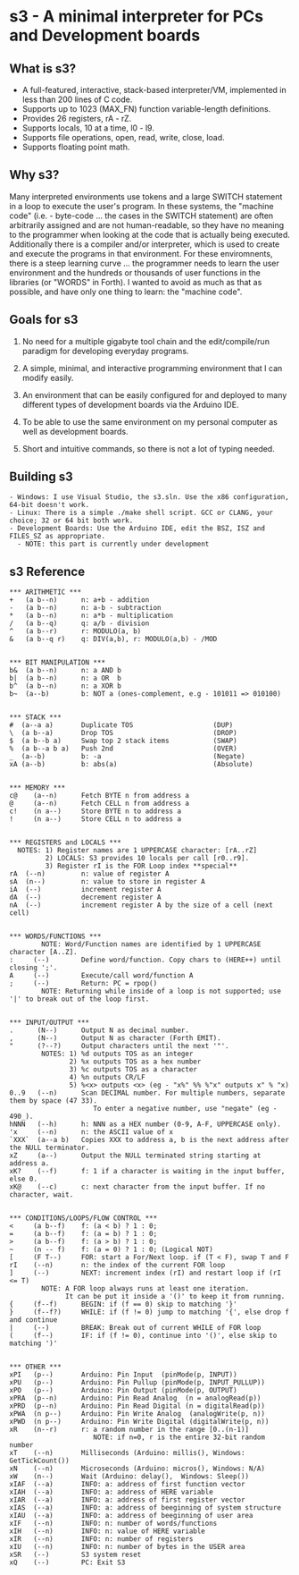 # s3 - A minimal interpreter for PCs and Development boards

## What is s3?
- A full-featured, interactive, stack-based interpreter/VM, implemented in less than 200 lines of C code.
- Supports up to 1023 (MAX_FN) function variable-length definitions.
- Provides 26 registers, rA - rZ.
- Supports locals, 10 at a time, l0 - l9.
- Supports file operations, open, read, write, close, load.
- Supports floating point math.

## Why s3?
Many interpreted environments use tokens and a large SWITCH statement in a loop to execute the user's program. In these systems, the "machine code" (i.e. - byte-code ... the cases in the SWITCH statement) are often arbitrarily assigned and are not human-readable, so they have no meaning to the programmer when looking at the code that is actually being executed. Additionally there is a compiler and/or interpreter, which is used to create and execute the programs in that environment. For these enviromnents, there is a steep learning curve ... the programmer needs to learn the user environment and the hundreds or thousands of user functions in the libraries (or "WORDS" in Forth). I wanted to avoid as much as that as possible, and have only one thing to learn: the "machine code".

## Goals for s3
1. No need for a multiple gigabyte tool chain and the edit/compile/run paradigm for developing everyday programs.

2. A simple, minimal, and interactive programming environment that I can modify easily.

3. An environment that can be easily configured for and deployed to many different types of development boards via the Arduino IDE.

4. To be able to use the same environment on my personal computer as well as development boards.

5. Short and intuitive commands, so there is not a lot of typing needed.

## Building s3
```
- Windows: I use Visual Studio, the s3.sln. Use the x86 configuration, 64-bit doesn't work.
- Linux: There is a simple ./make shell script. GCC or CLANG, your choice; 32 or 64 bit both work.
- Development Boards: Use the Arduino IDE, edit the BSZ, ISZ and FILES_SZ as appropriate.
  - NOTE: this part is currently under development
```

## s3 Reference
```
*** ARITHMETIC ***
+   (a b--n)      n: a+b - addition
-   (a b--n)      n: a-b - subtraction
*   (a b--n)      n: a*b - multiplication
/   (a b--q)      q: a/b - division
^   (a b--r)      r: MODULO(a, b)
&   (a b--q r)    q: DIV(a,b), r: MODULO(a,b) - /MOD


*** BIT MANIPULATION ***
b&  (a b--n)      n: a AND b
b|  (a b--n)      n: a OR  b
b^  (a b--n)      n: a XOR b
b~  (a--b)        b: NOT a (ones-complement, e.g - 101011 => 010100)


*** STACK ***
#  (a--a a)       Duplicate TOS                    (DUP)
\  (a b--a)       Drop TOS                         (DROP)
$  (a b--b a)     Swap top 2 stack items           (SWAP)
%  (a b--a b a)   Push 2nd                         (OVER)
_  (a--b)         b: -a                            (Negate)
xA (a--b)         b: abs(a)                        (Absolute)


*** MEMORY ***
c@    (a--n)      Fetch BYTE n from address a
@     (a--n)      Fetch CELL n from address a
c!    (n a--)     Store BYTE n to address a
!     (n a--)     Store CELL n to address a


*** REGISTERS and LOCALS ***
  NOTES: 1) Register names are 1 UPPERCASE character: [rA..rZ]
         2) LOCALS: S3 provides 10 locals per call [r0..r9].
         3) Register rI is the FOR Loop index **special**
rA  (--n)         n: value of register A
sA  (n--)         n: value to store in register A
iA  (--)          increment register A
dA  (--)          decrement register A
nA  (--)          increment register A by the size of a cell (next cell)


*** WORDS/FUNCTIONS ***
        NOTE: Word/Function names are identified by 1 UPPERCASE character [A..Z]. 
:     (--)        Define word/function. Copy chars to (HERE++) until closing ';'.
A     (--)        Execute/call word/function A
;     (--)        Return: PC = rpop()
        NOTE: Returning while inside of a loop is not supported; use '|' to break out of the loop first.


*** INPUT/OUTPUT ***
.      (N--)      Output N as decimal number.
,      (N--)      Output N as character (Forth EMIT).
"      (?--?)     Output characters until the next '"'.
        NOTES: 1) %d outputs TOS as an integer
               2) %x outputs TOS as a hex number
               3) %c outputs TOS as a character
               4) %n outputs CR/LF
               5) %<x> outputs <x> (eg - "x%" %% %"x" outputs x" % "x)
0..9   (--n)      Scan DECIMAL number. For multiple numbers, separate them by space (47 33).
                     To enter a negative number, use "negate" (eg - 490_).
hNNN   (--h)      h: NNN as a HEX number (0-9, A-F, UPPERCASE only).
'x     (--n)      n: the ASCII value of x
`XXX`  (a--a b)   Copies XXX to address a, b is the next address after the NULL terminator.
xZ     (a--)      Output the NULL terminated string starting at address a.
xK?    (--f)      f: 1 if a character is waiting in the input buffer, else 0.
xK@    (--c)      c: next character from the input buffer. If no character, wait.


*** CONDITIONS/LOOPS/FLOW CONTROL ***
<     (a b--f)    f: (a < b) ? 1 : 0;
=     (a b--f)    f: (a = b) ? 1 : 0;
>     (a b--f)    f: (a > b) ? 1 : 0;
~     (n -- f)    f: (a = 0) ? 1 : 0; (Logical NOT)
[     (F T--)     FOR: start a For/Next loop. if (T < F), swap T and F
rI    (--n)       n: the index of the current FOR loop
]     (--)        NEXT: increment index (rI) and restart loop if (rI <= T)
        NOTE: A FOR loop always runs at least one iteration.
              It can be put it inside a '()' to keep it from running.
{     (f--f)      BEGIN: if (f == 0) skip to matching '}'
}     (f--f?)     WHILE: if (f != 0) jump to matching '{', else drop f and continue
|     (--)        BREAK: Break out of current WHILE of FOR loop
(     (f--)       IF: if (f != 0), continue into '()', else skip to matching ')'


*** OTHER ***
xPI   (p--)       Arduino: Pin Input  (pinMode(p, INPUT))
xPU   (p--)       Arduino: Pin Pullup (pinMode(p, INPUT_PULLUP))
xPO   (p--)       Arduino: Pin Output (pinMode(p, OUTPUT)
xPRA  (p--n)      Arduino: Pin Read Analog  (n = analogRead(p))
xPRD  (p--n)      Arduino: Pin Read Digital (n = digitalRead(p))
xPWA  (n p--)     Arduino: Pin Write Analog  (analogWrite(p, n))
xPWD  (n p--)     Arduino: Pin Write Digital (digitalWrite(p, n))
xR    (n--r)      r: a random number in the range [0..(n-1)]
                     NOTE: if n=0, r is the entire 32-bit random number
xT    (--n)       Milliseconds (Arduino: millis(), Windows: GetTickCount())
xN    (--n)       Microseconds (Arduino: micros(), Windows: N/A)
xW    (n--)       Wait (Arduino: delay(),  Windows: Sleep())
xIAF  (--a)       INFO: a: address of first function vector
xIAH  (--a)       INFO: a: address of HERE variable
xIAR  (--a)       INFO: a: address of first register vector
xIAS  (--a)       INFO: a: address of beeginning of system structure
xIAU  (--a)       INFO: a: address of beeginning of user area
xIF   (--n)       INFO: n: number of words/functions
xIH   (--n)       INFO: n: value of HERE variable
xIR   (--n)       INFO: n: number of registers
xIU   (--n)       INFO: n: number of bytes in the USER area
xSR   (--)        S3 system reset
xQ    (--)        PC: Exit S3
```
